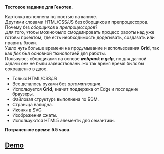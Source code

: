 **Тестовое задание для Генотек.**

Карточка выполнена полностью на ваниле.
<br>
Другими словами HTML/CSS/JS без сборщиков и препроцессоров.
<br>
Почему без _сборщиков и препроцессоров_?
<br>
Для того, чтобы можно было смоделировать процесс работы над уже готовы проектом, где есть необходимость доделывать, создавать или править блоки.
<br>
Ушло чуть больше времени на продумывание и использования **Grid**, так как _flex_ был основной технологией для работы.
<br>
Пользуюсь сборщиками на основе _**webpack и gulp**_, но для данной задачи они не были задействованы. Но так время время было бы сокращенно в двое. 

* Только HTML/CSS/JS
* Все делалось руками без _автоматизации_.
* Используется **Grid**, значит поддержка от Edge и последние браузеры. 
* Файловая структура выполнена по БЭМ.
* Страница валидна.
* Иконки в SVG
* Изображения сжаты. 
* Используются HTML5 элементы для семантики.

**Потраченное время: 5.5 часа.**

## [Demo](https://tiigrus.github.io/Genotek/)
